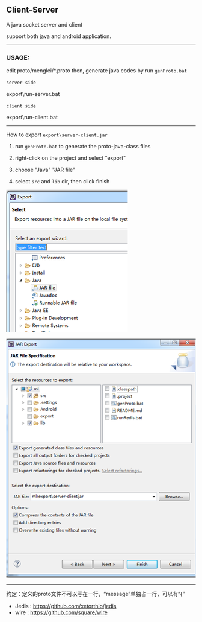 ## Client-Server

A java socket server and client

support both java and android application.

-------------------

### USAGE:

edit proto/menglei/*.proto then, generate java codes by run `genProto.bat`

`server side`

export\run-server.bat

`client side`

export\run-client.bat


-----------------------------
How to export `export\server-client.jar`

1. run `genProto.bat` to generate the proto-java-class files

2. right-click on the project and select "export"

3. choose "Java" "JAR file"

4. select `src` and `lib` dir, then click finish

![export1](../../pictures/export1.png)

![export2](../../pictures/export2.png)


-------------------------------------

约定：定义的proto文件不可以写在一行，“message”单独占一行，可以有“{”


* Jedis : https://github.com/xetorthio/jedis
* wire : https://github.com/square/wire
